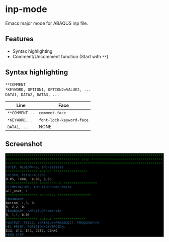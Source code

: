 # inp-mode

Emacs major mode for ABAQUS inp file.

<!-- ================================================================================ -->
<!-- ================================================================================ -->
## Features
* Syntax highlighting
* Comment/Uncomment function (Start with `**`)

<!-- ================================================================================ -->
<!-- ================================================================================ -->
## Syntax highlighting

```inp
**COMMENT
*KEYWORD, OPTION1, OPTION2=VALUE2, ...
DATA1, DATA2, DATA3, ...
```

| Line           | Face                     |
|----------------|--------------------------|
| `**COMMENT...` | `comment-face`           |
| `*KEYWORD...`  | `font-lock-keyword-face` |
| `DATA1, ...`   | NONE                     |

<!-- ================================================================================ -->
<!-- ================================================================================ -->
## Screenshot

![Screenshot](./screenshot.png)
